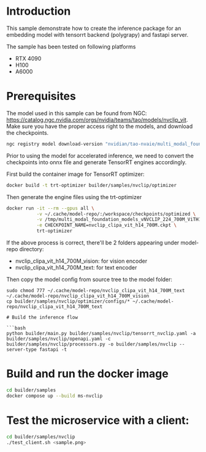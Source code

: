 # Introduction

This sample demonstrate how to create the inference package for an embedding model with tensorrt backend (polygrapy) and fastapi server.

The sample has been tested on following platforms
- RTX 4090
- H100
- A6000

# Prerequisites

The model used in this sample can be found from NGC: https://catalog.ngc.nvidia.com/orgs/nvidia/teams/tao/models/nvclip_vit. Make sure you have the proper access right to the models, and download the checkpoints.

```bash
ngc registry model download-version "nvidian/tao-nvaie/multi_modal_foundation_models:NVCLIP_224_700M_ViTH14" --dest /tmp
```

Prior to using the model for accelerated inference, we need to convert the checkpoints into onnx file and generate TensorRT engines accordingly.

First build the container image for TensorRT optimizer:

```bash
docker build -t trt-optimizer builder/samples/nvclip/optimizer
```

Then generate the engine files using the trt-optimizer

```bash
docker run -it --rm --gpus all \
           -v ~/.cache/model-repo/:/workspace/checkpoints/optimized \
           -v /tmp/multi_modal_foundation_models_vNVCLIP_224_700M_ViTH14:/workspace/checkpoints/baseline \
           -e CHECKPOINT_NAME=nvclip_clipa_vit_h14_700M.ckpt \
           trt-optimizer
```

If the above process is correct, there'll be 2 folders appearing under model-repo directory:
- nvclip_clipa_vit_h14_700M_vision: for vision encoder
- nvclip_clipa_vit_h14_700M_text: for text encoder

Then copy the model config from source tree to the model folder:

```
sudo chmod 777 ~/.cache/model-repo/nvclip_clipa_vit_h14_700M_text ~/.cache/model-repo/nvclip_clipa_vit_h14_700M_vision
cp builder/samples/nvclip/optimizer/configs/* ~/.cache/model-repo/nvclip_clipa_vit_h14_700M_text

# Build the inference flow

```bash
python builder/main.py builder/samples/nvclip/tensorrt_nvclip.yaml -a builder/samples/nvclip/openapi.yaml -c builder/samples/nvclip/processors.py -o builder/samples/nvclip --server-type fastapi -t
```

# Build and run the docker image

```bash
cd builder/samples
docker compose up --build ms-nvclip
```

# Test the microservice with a client:

```bash
cd builder/samples/nvclip
./test_client.sh <sample.png>
```